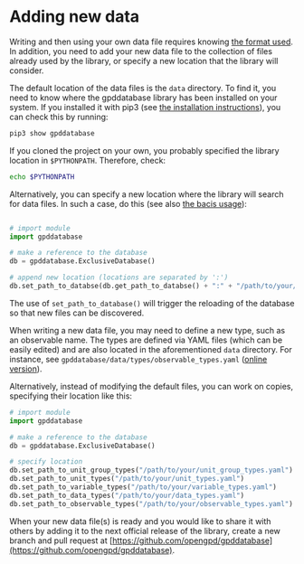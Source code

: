 # Adding new data 

Writing and then using your own data file requires knowing [the format used](data_format.html). In addition, you need to add your new data file to the collection of files already used by the library, or specify a new location that the library will consider.

The default location of the data files is the `data` directory. To find it, you need to know where the gpddatabase library has been installed on your system. If you installed it with pip3 (see [the installation instructions](installation.html)), you can check this by running:
```bash
pip3 show gpddatabase
```
If you cloned the project on your own, you probably specified the library location in `$PYTHONPATH`. Therefore, check:
```bash
echo $PYTHONPATH
```

Alternatively, you can specify a new location where the library will search for data files. In such a case, do this (see also [the bacis usage](basic_usage.html)):
```python

# import module
import gpddatabase

# make a reference to the database
db = gpddatabase.ExclusiveDatabase()

# append new location (locations are separated by ':')
db.set_path_to_databse(db.get_path_to_databse() + ":" + "/path/to/your/location")

```
The use of `set_path_to_database()` will trigger the reloading of the database so that new files can be discovered.

When writing a new data file, you may need to define a new type, such as an observable name. The types are defined via YAML files (which can be easily edited) and are also located in the aforementioned `data` directory. For instance, see `gpddatabase/data/types/observable_types.yaml` ([online version](https://github.com/opengpd/gpddatabase/blob/main/gpddatabase/data/types/observable_types.yaml)).

Alternatively, instead of modifying the default files, you can work on copies, specifying their location like this:
```python
# import module
import gpddatabase

# make a reference to the database
db = gpddatabase.ExclusiveDatabase()

# specify location
db.set_path_to_unit_group_types("/path/to/your/unit_group_types.yaml")
db.set_path_to_unit_types("/path/to/your/unit_types.yaml")
db.set_path_to_variable_types("/path/to/your/variable_types.yaml")
db.set_path_to_data_types("/path/to/your/data_types.yaml")
db.set_path_to_observable_types("/path/to/your/observable_types.yaml")

```

When your new data file(s) is ready and you would like to share it with others by adding it to the next official release of the library, create a new branch and pull request at [https://github.com/opengpd/gpddatabase](https://github.com/opengpd/gpddatabase).